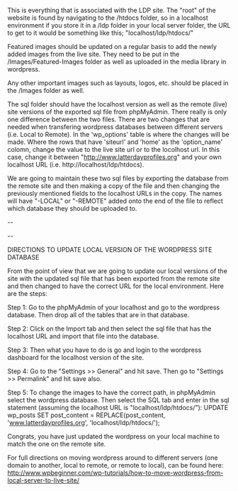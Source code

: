 This is everything that is associated with the LDP site. The "root" of the website is found by navigating to the /htdocs folder, so in a localhost environment if you store it in a /ldp folder in your local server folder, the URL to get to it would be something like this; "localhost/ldp/htdocs/"

Featured images should be updated on a regular basis to add the newly added images from the live site. They need to be put in the /Images/Featured-Images folder as well as uploaded in the media library in wordpress.

Any other important images such as layouts, logos, etc. should be placed in the /Images folder as well.

The sql folder should have the localhost version as well as the remote (live) site versions of the exported sql file from phpMyAdmin. There really is only one difference between the two files. There are two changes that are needed when transfering wordpress databases between different servers (i.e. Local to Remote). In the 'wp_options' table is where the changes will be made. Where the rows that have 'siteurl' and 'home' as the 'option_name' colomn, change the value to the live site url or to the locolhost url. In this case, change it between "http://www.latterdayprofiles.org" and your own localhost URL (i.e. http://localhost/ldp/htdocs). 

We are going to maintain these two sql files by exporting the database from the remote site and then making a copy of the file and then changing the previously mentioned fields to the localhost URLs in the copy. The names will have "-LOCAL" or "-REMOTE" added onto the end of the file to reflect which database they should be uploaded to.

--

--

DIRECTIONS TO UPDATE LOCAL VERSION OF THE WORDPRESS SITE DATABASE

From the point of view that we are going to update our local versions of the site with the updated sql file that has been exported from the remote site and then changed to have the correct URL for the local environment. Here are the steps:

Step 1: Go to the phpMyAdmin of your localhost and go to the wordpress database.  Then drop all of the tables that are in that database.

Step 2: Click on the Import tab and then select the sql file that has the localhost URL and import that file into the database.

Step 3: Then what you have to do is go and login to the wordpress dashboard for the localhost version of the site.

Step 4: Go to the "Settings >> General" and hit save. Then go to "Settings >> Permalink" and hit save also.

Step 5: To change the images to have the correct path, in phpMyAdmin select the wordpress database. Then select the SQL tab and enter in the sql statement (assuming the localhost URL is "localhost/ldp/htdocs/"): UPDATE wp_posts SET post_content = REPLACE(post_content, 'www.latterdayprofiles.org', 'localhost/ldp/htdocs/');

Congrats, you have just updated the wordpress on your local machine to match the one on the remote site.


For full directions on moving wordpress around to different servers (one domain to another, local to remote, or remote to local), can be found here: http://www.wpbeginner.com/wp-tutorials/how-to-move-wordpress-from-local-server-to-live-site/